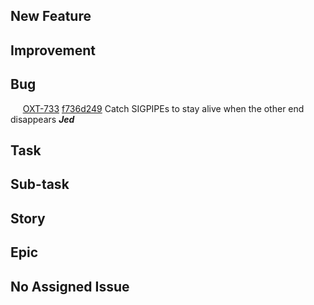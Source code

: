 ## New Feature
## Improvement
## Bug
&nbsp;&nbsp;&nbsp;&nbsp; [OXT-733](https://openxt.atlassian.net/browse/OXT-733) [f736d249](https://github.com/OpenXT/uid/commit/f736d2492f1d3f1065ab25e74bff3d91956da1e2) Catch SIGPIPEs to stay alive when the other end disappears **_Jed_**    
## Task
## Sub-task
## Story
## Epic
## No Assigned Issue

